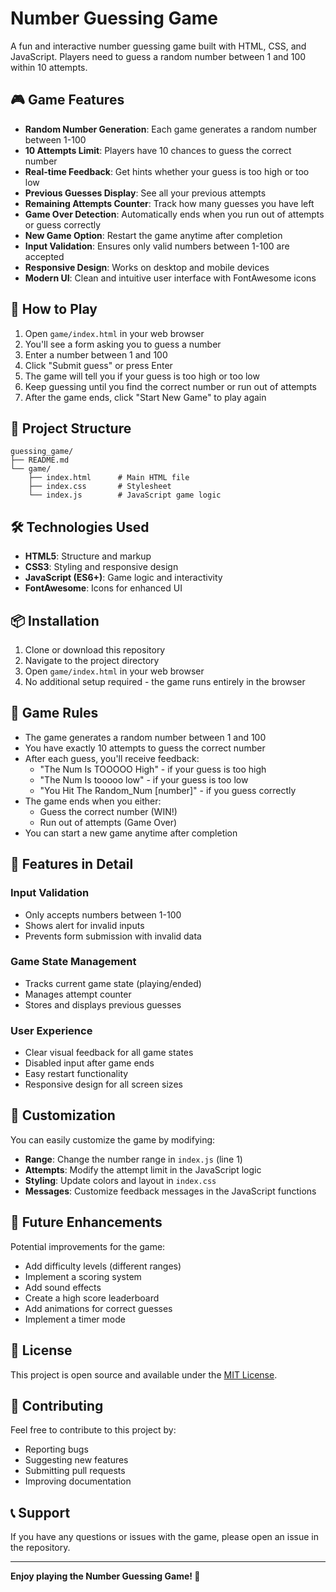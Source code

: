 # Number Guessing Game

A fun and interactive number guessing game built with HTML, CSS, and JavaScript. Players need to guess a random number between 1 and 100 within 10 attempts.

## 🎮 Game Features

- **Random Number Generation**: Each game generates a random number between 1-100
- **10 Attempts Limit**: Players have 10 chances to guess the correct number
- **Real-time Feedback**: Get hints whether your guess is too high or too low
- **Previous Guesses Display**: See all your previous attempts
- **Remaining Attempts Counter**: Track how many guesses you have left
- **Game Over Detection**: Automatically ends when you run out of attempts or guess correctly
- **New Game Option**: Restart the game anytime after completion
- **Input Validation**: Ensures only valid numbers between 1-100 are accepted
- **Responsive Design**: Works on desktop and mobile devices
- **Modern UI**: Clean and intuitive user interface with FontAwesome icons

## 🚀 How to Play

1. Open `game/index.html` in your web browser
2. You'll see a form asking you to guess a number
3. Enter a number between 1 and 100
4. Click "Submit guess" or press Enter
5. The game will tell you if your guess is too high or too low
6. Keep guessing until you find the correct number or run out of attempts
7. After the game ends, click "Start New Game" to play again

## 📁 Project Structure

```
guessing_game/
├── README.md
└── game/
    ├── index.html      # Main HTML file
    ├── index.css       # Stylesheet
    └── index.js        # JavaScript game logic
```

## 🛠️ Technologies Used

- **HTML5**: Structure and markup
- **CSS3**: Styling and responsive design
- **JavaScript (ES6+)**: Game logic and interactivity
- **FontAwesome**: Icons for enhanced UI

## 📦 Installation

1. Clone or download this repository
2. Navigate to the project directory
3. Open `game/index.html` in your web browser
4. No additional setup required - the game runs entirely in the browser

## 🎯 Game Rules

- The game generates a random number between 1 and 100
- You have exactly 10 attempts to guess the correct number
- After each guess, you'll receive feedback:
  - "The Num Is TOOOOO High" - if your guess is too high
  - "The Num Is tooooo low" - if your guess is too low
  - "You Hit The Random_Num [number]" - if you guess correctly
- The game ends when you either:
  - Guess the correct number (WIN!)
  - Run out of attempts (Game Over)
- You can start a new game anytime after completion

## 🔧 Features in Detail

### Input Validation
- Only accepts numbers between 1-100
- Shows alert for invalid inputs
- Prevents form submission with invalid data

### Game State Management
- Tracks current game state (playing/ended)
- Manages attempt counter
- Stores and displays previous guesses

### User Experience
- Clear visual feedback for all game states
- Disabled input after game ends
- Easy restart functionality
- Responsive design for all screen sizes

## 🎨 Customization

You can easily customize the game by modifying:
- **Range**: Change the number range in `index.js` (line 1)
- **Attempts**: Modify the attempt limit in the JavaScript logic
- **Styling**: Update colors and layout in `index.css`
- **Messages**: Customize feedback messages in the JavaScript functions

## 🌟 Future Enhancements

Potential improvements for the game:
- Add difficulty levels (different ranges)
- Implement a scoring system
- Add sound effects
- Create a high score leaderboard
- Add animations for correct guesses
- Implement a timer mode

## 📝 License

This project is open source and available under the [MIT License](LICENSE).

## 🤝 Contributing

Feel free to contribute to this project by:
- Reporting bugs
- Suggesting new features
- Submitting pull requests
- Improving documentation

## 📞 Support

If you have any questions or issues with the game, please open an issue in the repository.

---

**Enjoy playing the Number Guessing Game! 🎲**